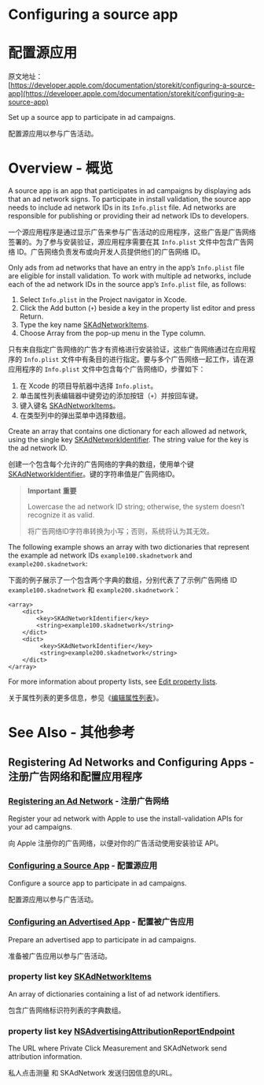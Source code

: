 # Configuring a source app
# 配置源应用

原文地址：[https://developer.apple.com/documentation/storekit/configuring-a-source-app](https://developer.apple.com/documentation/storekit/configuring-a-source-app)

Set up a source app to participate in ad campaigns.

配置源应用以参与广告活动。

# Overview - 概览

A source app is an app that participates in ad campaigns by displaying ads that an ad network signs. To participate in install validation, the source app needs to include ad network IDs in its `Info.plist` file. Ad networks are responsible for publishing or providing their ad network IDs to developers.

一个源应用程序是通过显示广告来参与广告活动的应用程序，这些广告是广告网络签署的。为了参与安装验证，源应用程序需要在其 `Info.plist` 文件中包含广告网络 ID。广告网络负责发布或向开发人员提供他们的广告网络 ID。

Only ads from ad networks that have an entry in the app’s `Info.plist` file are eligible for install validation. To work with multiple ad networks, include each of the ad network IDs in the source app’s `Info.plist` file, as follows:

1. Select `Info.plist` in the Project navigator in Xcode.
2. Click the Add button (`+`) beside a key in the property list editor and press Return.
3. Type the key name [SKAdNetworkItems](https://developer.apple.com/documentation/bundleresources/information_property_list/skadnetworkitems).
4. Choose Array from the pop-up menu in the Type column.

只有来自指定广告网络的广告才有资格进行安装验证，这些广告网络通过在应用程序的 `Info.plist` 文件中有条目的进行指定。要与多个广告网络一起工作，请在源应用程序的 `Info.plist` 文件中包含每个广告网络ID，步骤如下：

1. 在 Xcode 的项目导航器中选择 `Info.plist`。
2. 单击属性列表编辑器中键旁边的添加按钮（`+`）并按回车键。
3. 键入键名 [SKAdNetworkItems](https://developer.apple.com/documentation/bundleresources/information_property_list/skadnetworkitems)。
4. 在类型列中的弹出菜单中选择数组。

Create an array that contains one dictionary for each allowed ad network, using the single key [SKAdNetworkIdentifier](https://developer.apple.com/documentation/BundleResources/Information-Property-List/SKAdNetworkItems/SKAdNetworkIdentifier). The string value for the key is the ad network ID.

创建一个包含每个允许的广告网络的字典的数组，使用单个键[SKAdNetworkIdentifier](https://developer.apple.com/documentation/BundleResources/Information-Property-List/SKAdNetworkItems/SKAdNetworkIdentifier)。键的字符串值是广告网络ID。

> **Important** **重要**
>
> Lowercase the ad network ID string; otherwise, the system doesn’t recognize it as valid.
> 
> 将广告网络ID字符串转换为小写；否则，系统将认为其无效。

The following example shows an array with two dictionaries that represent the example ad network IDs `example100.skadnetwork` and `example200.skadnetwork`:

下面的例子展示了一个包含两个字典的数组，分别代表了了示例广告网络 ID `example100.skadnetwork` 和 `example200.skadnetwork`：

```
<array>
    <dict>
        <key>SKAdNetworkIdentifier</key>
        <string>example100.skadnetwork</string>
    </dict>
    <dict>   
         <key>SKAdNetworkIdentifier</key>
         <string>example200.skadnetwork</string>
    </dict>
</array>
```

For more information about property lists, see [Edit property lists](https://help.apple.com/xcode/mac/current/#/dev3f399a2a6).

关于属性列表的更多信息，参见《[编辑属性列表](https://help.apple.com/xcode/mac/current/#/dev3f399a2a6)》。


# See Also - 其他参考

## Registering Ad Networks and Configuring Apps - 注册广告网络和配置应用程序

### [Registering an Ad Network](https://developer.apple.com/documentation/storekit/skadnetwork/registering_an_ad_network) - 注册广告网络

Register your ad network with Apple to use the install-validation APIs for your ad campaigns.

向 Apple 注册你的广告网络，以便对你的广告活动使用安装验证 API。

### [Configuring a Source App](https://developer.apple.com/documentation/storekit/skadnetwork/configuring_a_source_app) - 配置源应用

Configure a source app to participate in ad campaigns.

配置源应用以参与广告活动。

### [Configuring an Advertised App](https://developer.apple.com/documentation/storekit/skadnetwork/configuring_an_advertised_app) - 配置被广告应用

Prepare an advertised app to participate in ad campaigns.

准备被广告应用以参与广告活动。

### property list key [SKAdNetworkItems](https://developer.apple.com/documentation/bundleresources/information_property_list/skadnetworkitems)

An array of dictionaries containing a list of ad network identifiers.

包含广告网络标识符列表的字典数组。

### property list key [NSAdvertisingAttributionReportEndpoint](https://developer.apple.com/documentation/bundleresources/information_property_list/nsadvertisingattributionreportendpoint)

The URL where Private Click Measurement and SKAdNetwork send attribution information.

私人点击测量 和 SKAdNetwork 发送归因信息的URL。
